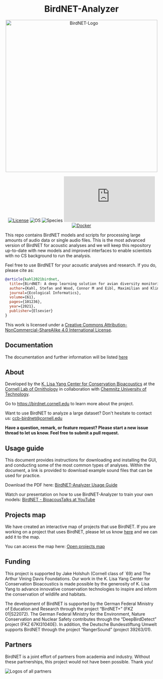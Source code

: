 <div align="center">
  <h1>BirdNET-Analyzer</h1>
    <a href="https://kahst.github.io/BirdNET-Analyzer/">
        <img src="https://tuc.cloud/index.php/s/xwKqoCmRDKzBCDZ/download/logo_box_birdnet.png" width="500px" alt="BirdNET-Logo" />
    </a>
</div>


<div align="center">

[![License](https://badgen.net/badge/License/CC-BY-NC-SA%204.0/green)](http://creativecommons.org/licenses/by-nc-sa/4.0/)
![OS](https://badgen.net/badge/OS/Linux%2C%20Windows%2C%20macOS/blue)
![Species](https://badgen.net/badge/Species/6512/blue)
![Downloads](https://www-user.tu-chemnitz.de/~johau/birdnet_total_downloads_badge.php)
[![Docker](https://github.com/kahst/BirdNET-Analyzer/actions/workflows/docker-build.yml/badge.svg)](https://github.com/kahst/BirdNET-Analyzer/actions/workflows/docker-build.yml)

</div>

This repo contains BirdNET models and scripts for processing large amounts of audio data or single audio files.
This is the most advanced version of BirdNET for acoustic analyses and we will keep this repository up-to-date with new models and improved interfaces to enable scientists with no CS background to run the analysis.

Feel free to use BirdNET for your acoustic analyses and research.
If you do, please cite as:

```bibtex
@article{kahl2021birdnet,
  title={BirdNET: A deep learning solution for avian diversity monitoring},
  author={Kahl, Stefan and Wood, Connor M and Eibl, Maximilian and Klinck, Holger},
  journal={Ecological Informatics},
  volume={61},
  pages={101236},
  year={2021},
  publisher={Elsevier}
}
```

This work is licensed under a [Creative Commons Attribution-NonCommercial-ShareAlike 4.0 International License](http://creativecommons.org/licenses/by-nc-sa/4.0/).

## Documentation

The documentation and further information will be listed [here](https://kahst.github.io/BirdNET-Analyzer/)

## About

Developed by the [K. Lisa Yang Center for Conservation Bioacoustics](https://www.birds.cornell.edu/ccb/) at the [Cornell Lab of Ornithology](https://www.birds.cornell.edu/home) in collaboration with [Chemnitz University of Technology](https://www.tu-chemnitz.de/index.html.en).

Go to https://birdnet.cornell.edu to learn more about the project.

Want to use BirdNET to analyze a large dataset? Don't hesitate to contact us: ccb-birdnet@cornell.edu

**Have a question, remark, or feature request? Please start a new issue thread to let us know. Feel free to submit a pull request.**

## Usage guide

This document provides instructions for downloading and installing the GUI, and conducting some of the most common types of analyses. Within the document, a link is provided to download example sound files that can be used for practice.

Download the PDF here: [BirdNET-Analyzer Usage Guide](https://zenodo.org/records/8357176)

Watch our presentation on how to use BirdNET-Analyzer to train your own models: [BirdNET - BioacousTalks at YouTube](https://youtu.be/HuEZGIPeyq0)

## Projects map

We have created an interactive map of projects that use BirdNET. If you are working on a project that uses BirdNET, please let us know [here](https://github.com/kahst/BirdNET-Analyzer/issues/221) and we can add it to the map.

You can access the map here: [Open projects map](https://kahst.github.io/BirdNET-Analyzer/projects.html)

## Funding

This project is supported by Jake Holshuh (Cornell class of ´69) and The Arthur Vining Davis Foundations.
Our work in the K. Lisa Yang Center for Conservation Bioacoustics is made possible by the generosity of K. Lisa Yang to advance innovative conservation technologies to inspire and inform the conservation of wildlife and habitats.

The development of BirdNET is supported by the German Federal Ministry of Education and Research through the project “BirdNET+” (FKZ 01|S22072).
The German Federal Ministry for the Environment, Nature Conservation and Nuclear Safety contributes through the “DeepBirdDetect” project (FKZ 67KI31040E).
In addition, the Deutsche Bundesstiftung Umwelt supports BirdNET through the project “RangerSound” (project 39263/01).

## Partners

BirdNET is a joint effort of partners from academia and industry.
Without these partnerships, this project would not have been possible.
Thank you!

![Logos of all partners](https://tuc.cloud/index.php/s/KSdWfX5CnSRpRgQ/download/box_logos.png)